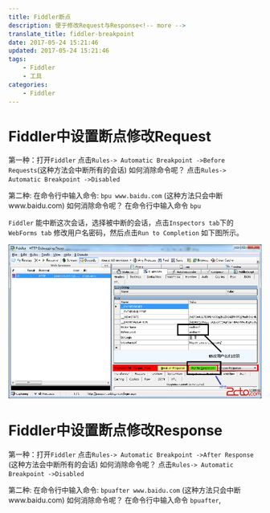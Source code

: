 ```yaml
---
title: Fiddler断点
description: 便于修改Request与Response<!-- more -->
translate_title: fiddler-breakpoint
date: 2017-05-24 15:21:46
updated: 2017-05-24 15:21:46
tags:
    - Fiddler
    - 工具
categories:
    - Fiddler
---
```



# Fiddler中设置断点修改Request
第一种：打开`Fiddler` 点击`Rules-> Automatic Breakpoint ->Before Requests`(这种方法会中断所有的会话)
如何消除命令呢？ 点击`Rules-> Automatic Breakpoint ->Disabled`

第二种: 在命令行中输入命令: `bpu www.baidu.com` (这种方法只会中断www.baidu.com)
如何消除命令呢？ 在命令行中输入命令 `bpu`

`Fiddler` 能中断这次会话，选择被中断的会话，点击`Inspectors tab`下的`WebForms tab` 修改用户名密码，然后点击`Run to Completion` 如下图所示。

![01](/images/fiddler/01.png)


# Fiddler中设置断点修改Response
第一种：打开`Fiddler` 点击`Rules-> Automatic Breakpoint ->After Response` (这种方法会中断所有的会话)
如何消除命令呢？ 点击`Rules-> Automatic Breakpoint ->Disabled`

第二种: 在命令行中输入命令: `bpuafter www.baidu.com` (这种方法只会中断www.baidu.com)
如何消除命令呢？ 在命令行中输入命令 `bpuafter`,
